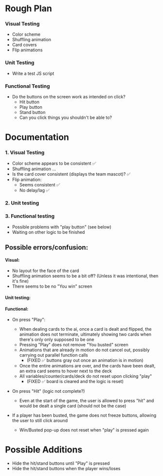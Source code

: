 # Rough Plan

### Visual Testing
- Color scheme
- Shuffling animation
- Card covers
- Flip animations

### Unit Testing
- Write a test JS script

### Functional Testing
- Do the buttons on the screen work as intended on click?
  - Hit button
  - Play button
  - Stand button
  - Can you click things you shouldn't be able to?


# Documentation

### 1. Visual Testing
- Color scheme appears to be consistent ✅
- Shuffling animation ...
- Is the card cover consistent (displays the team mascot)? ✅
- Flip animation:
  - Seems consistent ✅
  - No delay/lag ✅

### 2. Unit testing

### 3. Functional testing
- Possible problems with "play button" (see below)
- Waiting on other logic to be finished

## Possible errors/confusion:

#### Visual:
- No layout for the face of the card
- Shuffling animation seems to be a bit off? (Unless it was intentional, then it's fine)
- There seems to be no "You win" screen

#### Unit testing:

#### Functional:
- On press "Play":
  - When dealing cards to the ai, once a card is dealt and flipped, the animation does not terminate, ultimately showing two cards when there's only only supposed to be one
  - Pressing "Play" does not remove "You busted" screen
  - Animations that are already in motion do not cancel out, possibly carrying out parallel function calls
    - (FIXED ✅ buttons gray out once an animation is in motion)
  - Once the entire animations are over, and the cards have been dealt, an extra card seems to hover next to the deck
  - All variables/counter/cards/deck do not reset upon clicking "play"
    - (FIXED ✅ board is cleared and the logic is reset)
  
- On press "Hit" (logic not complete?)
  - Even at the start of the game, the user is allowed to press "hit" and would be dealt a single card (should not be the case)

- If a player has been busted, the game does not freeze buttons, allowing the user to still click around
  - Win/Busted pop-up does not reset when "play" is pressed again


# Possible Additions

- Hide the hit/stand buttons until "Play" is pressed
- Hide the hit/stand buttons when the player wins/loses
